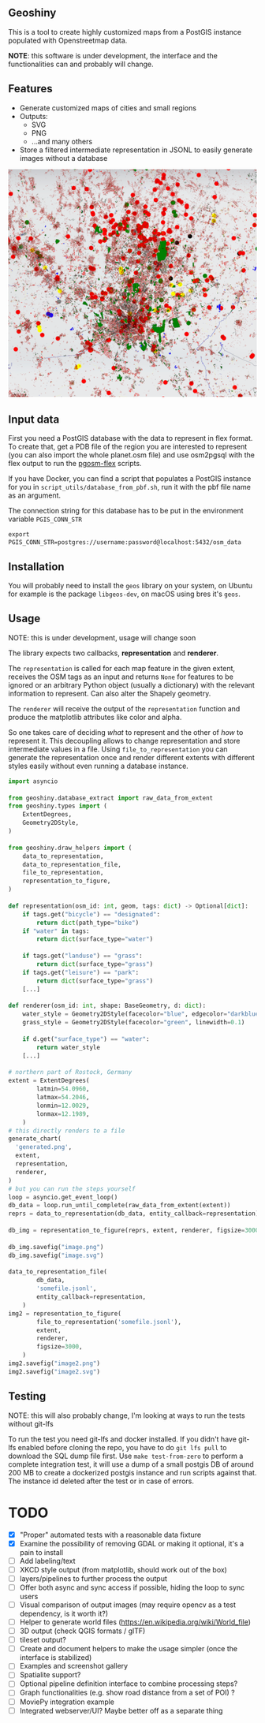 ## Geoshiny

This is a tool to create highly customized maps from a PostGIS instance populated with Openstreetmap data.

__NOTE__: this software is under development, the interface and the functionalities can and probably will change.

## Features

* Generate customized maps of cities and small regions
* Outputs:
  * SVG
  * PNG
  * ...and many others
* Store a filtered intermediate representation in JSONL to easily generate images without a database

![example generated map](example.png)


## Input data

First you need a PostGIS database with the data to represent in flex format. To create that, get a PDB file of the region you are interested to represent (you can also import the whole planet.osm file) and use osm2pgsql with the flex output to run the [pgosm-flex](https://github.com/rustprooflabs/pgosm-flex) scripts.

If you have Docker, you can find a script that populates a PostGIS instance for you in `script_utils/database_from_pbf.sh`, run it with the pbf file name as an argument.

The connection string for this database has to be put in the environment variable `PGIS_CONN_STR`

    export PGIS_CONN_STR=postgres://username:password@localhost:5432/osm_data

## Installation

You will probably need to install the `geos` library on your system, on Ubuntu for example is the package `libgeos-dev`, on macOS using bres it's `geos`.
## Usage

NOTE: this is under development, usage will change soon

The library expects two callbacks, __representation__ and __renderer__.

The `representation` is called for each map feature in the given extent, receives the OSM tags as an input and returns `None` for features to be ignored or an arbitrary Python object (usually a dictionary) with the relevant information to represent. Can also alter the Shapely geometry.

The `renderer` will receive the output of the `representation` function and produce the matplotlib attributes like color and alpha.

So one takes care of deciding *what* to represent and the other of *how* to represent it. This decoupling allows to change representation and store intermediate values in a file.
Using `file_to_representation` you can generate the representation once and render different extents with different styles easily without even running a database instance.

```python
import asyncio

from geoshiny.database_extract import raw_data_from_extent
from geoshiny.types import (
    ExtentDegrees,
    Geometry2DStyle,
)

from geoshiny.draw_helpers import (
    data_to_representation,
    data_to_representation_file,
    file_to_representation,
    representation_to_figure,
)

def representation(osm_id: int, geom, tags: dict) -> Optional[dict]:
    if tags.get("bicycle") == "designated":
        return dict(path_type="bike")
    if "water" in tags:
        return dict(surface_type="water")

    if tags.get("landuse") == "grass":
        return dict(surface_type="grass")
    if tags.get("leisure") == "park":
        return dict(surface_type="grass")
    [...]

def renderer(osm_id: int, shape: BaseGeometry, d: dict):
    water_style = Geometry2DStyle(facecolor="blue", edgecolor="darkblue", linewidth=0.1)
    grass_style = Geometry2DStyle(facecolor="green", linewidth=0.1)

    if d.get("surface_type") == "water":
        return water_style
    [...]

# northern part of Rostock, Germany
extent = ExtentDegrees(
        latmin=54.0960,
        latmax=54.2046,
        lonmin=12.0029,
        lonmax=12.1989,
    )
# this directly renders to a file
generate_chart(
  'generated.png',
  extent,
  representation,
  renderer,
)
# but you can run the steps yourself
loop = asyncio.get_event_loop()
db_data = loop.run_until_complete(raw_data_from_extent(extent))
reprs = data_to_representation(db_data, entity_callback=representation)

db_img = representation_to_figure(reprs, extent, renderer, figsize=3000)

db_img.savefig("image.png")
db_img.savefig("image.svg")

data_to_representation_file(
        db_data,
        'somefile.jsonl',
        entity_callback=representation,
    )
img2 = representation_to_figure(
        file_to_representation('somefile.jsonl'),
        extent,
        renderer,
        figsize=3000,
    )
img2.savefig("image2.png")
img2.savefig("image2.svg")

```

## Testing

NOTE: this will also probably change, I'm looking at ways to run the tests without git-lfs

To run the test you need git-lfs and docker installed. If you didn't have git-lfs enabled before cloning the repo, you have to do `git lfs pull` to download the SQL dump file first.
Use `make test-from-zero` to perform a complete integration test, it will use a dump of a small postgis DB of around 200 MB to create a dockerized postgis instance and run scripts against that. The instance id deleted after the test or in case of errors.

# TODO

- [x] "Proper" automated tests with a reasonable data fixture
- [x] Examine the possibility of removing GDAL or making it optional, it's a pain to install
- [ ] Add labeling/text
- [ ] XKCD style output (from matplotlib, should work out of the box)
- [ ] layers/pipelines to further process the output
- [ ] Offer both async and sync access if possible, hiding the loop to sync users
- [ ] Visual comparison of output images (may require opencv as a test dependency, is it worth it?)
- [ ] Helper to generate world files (https://en.wikipedia.org/wiki/World_file)
- [ ] 3D output (check QGIS formats / glTF)
- [ ] tileset output?
- [ ] Create and document helpers to make the usage simpler (once the interface is stabilized)
- [ ] Examples and screenshot gallery
- [ ] Spatialite support?
- [ ] Optional pipeline definition interface to combine processing steps?
- [ ] Graph functionalities (e.g. show road distance from a set of POI) ?
- [ ] MoviePy integration example
- [ ] Integrated webserver/UI? Maybe better off as a separate thing
